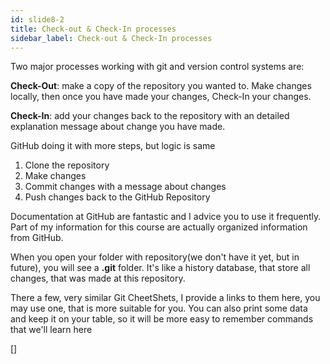 ```yaml
---
id: slide8-2
title: Check-out & Check-In processes
sidebar_label: Check-out & Check-In processes
---
```




Two major processes working with git and version control systems are:

**Check-Out**: make a copy of the repository you wanted to.
Make changes locally, then once you have made your changes, Check-In your changes.

**Check-In**: add your changes back to the repository with an detailed explanation message about change you have made.

GitHub doing it with more steps, but logic is same
1) Clone the repository
2) Make changes
3) Commit changes with a message about changes
4) Push changes back to the GitHub Repository

Documentation at GitHub are fantastic and I advice you to use it frequently. Part of my information for this course are actually organized information from GitHub.


When you open your folder with repository(we don't have it yet, but in future), you will see a **.git** folder. It's like a history database, that store all changes, that was made at this repository.

There a few, very similar Git CheetShets, I provide a links to them here, you may use one, that is more suitable for you.
You can also print some data and keep it on your table, so it will be more easy to remember commands that we'll learn here

[]
